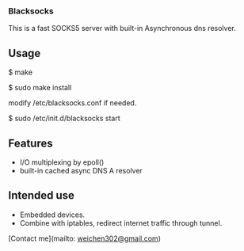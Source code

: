 ### Blacksocks

This is a fast SOCKS5 server with built-in Asynchronous dns resolver.


## Usage

$ make

$ sudo make install

modify /etc/blacksocks.conf if needed.

$ sudo /etc/init.d/blacksocks start

## Features

* I/O multiplexing by epoll()
* built-in cached async DNS A resolver


## Intended use

* Embedded devices.
* Combine with iptables, redirect internet traffic through tunnel.



[Contact me](mailto: weichen302@gmail.com)
